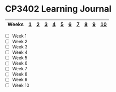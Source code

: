 # CP3402 Learning Journal

| Weeks | [1](./Week_1.md) | [2](./Week_2.md) | [3](./Week_3.md) | [4](./Week_4.md) | [5](./Week_5.md) | [6](./Week_6.md) | [7](./Week_7.md) | [8](./Week_8.md) | [9](./Week_9.md) | [10](./Week_10.md) |
| ---------- | -- | -- | -- | -- | -- | -- | -- | -- | -- | -- |

- [ ] Week 1
- [ ] Week 2
- [ ] Week 3
- [ ] Week 4
- [ ] Week 5
- [ ] Week 6
- [ ] Week 7
- [ ] Week 8
- [ ] Week 9
- [ ] Week 10
